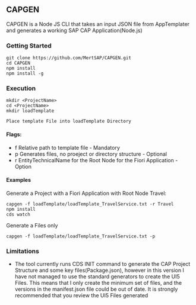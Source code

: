 ## CAPGEN
CAPGEN is a Node JS CLI that takes an input JSON file from AppTemplater and generates a working SAP CAP Application(Node.js)

### Getting Started
```
git clone https://github.com/MertSAP/CAPGEN.git
cd CAPGEN
npm install
npm install -g
```

### Execution
```
mkdir <ProjectName>
cd <ProjectName>
mkdir loadTemplate

Place template File into loadTemplate Directory
```

#### Flags:
  - f Relative path to template file - Mandatory
  - p Generates files, no proeject or directory structure - Optional
  - r EntityTechnicalName for the Root Node for the Fiori Application - Option

#### Examples
Generate a Project with a Fiori Application with Root Node Travel:
```
capgen -f loadTemplate/loadTemplate_TravelService.txt -r Travel
npm install
cds watch
```
Generate a Files only
```
capgen -f loadTemplate/loadTemplate_TravelService.txt -p
```
### Limitations
- The tool currently runs CDS INIT command to generate the CAP Project Structure and some key files(Package.json), however in this version I have not managed to use the standard generators to create the UI5 Files. This means that I only create the minimum set of files, and the versions in the manifest.json file could be out of date. It is strongly recommended that you review the UI5 Files generated
